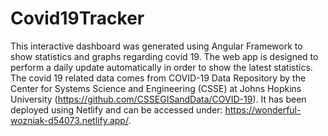 # Covid19Tracker

This interactive dashboard was generated using Angular Framework to show statistics and graphs regarding covid 19. The web app is designed to perform a daily update automatically in order to show the latest statistics. The covid 19 related data comes from COVID-19 Data Repository by the Center for Systems Science and Engineering (CSSE) at Johns Hopkins University (https://github.com/CSSEGISandData/COVID-19). It has been deployed using Netlify and can be accessed under: https://wonderful-wozniak-d54073.netlify.app/. 



